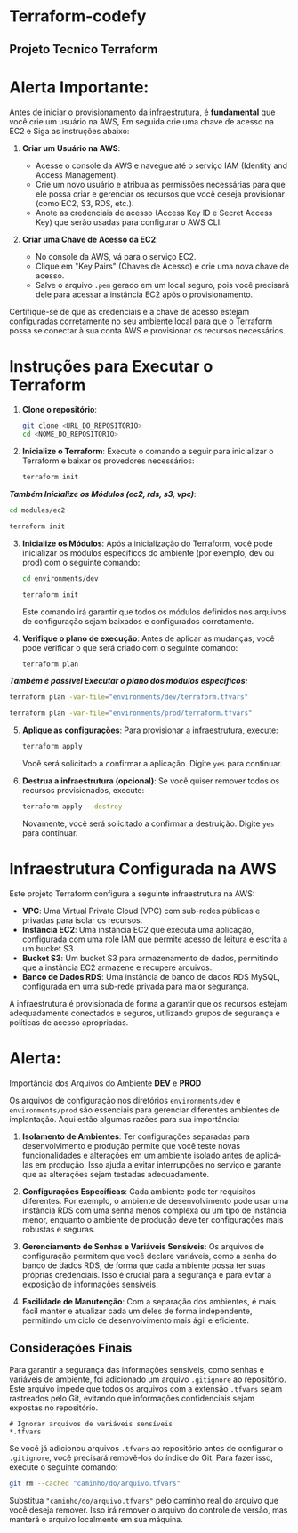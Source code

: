 # Terraform-codefy

## Projeto Tecnico Terraform

# Alerta Importante:

Antes de iniciar o provisionamento da infraestrutura, é **fundamental** que você crie um usuário na AWS, Em seguida crie uma chave de acesso na EC2 e Siga as instruções abaixo:

1. **Criar um Usuário na AWS**:
   - Acesse o console da AWS e navegue até o serviço IAM (Identity and Access Management).
   - Crie um novo usuário e atribua as permissões necessárias para que ele possa criar e gerenciar os recursos que você deseja provisionar (como EC2, S3, RDS, etc.).
   - Anote as credenciais de acesso (Access Key ID e Secret Access Key) que serão usadas para configurar o AWS CLI.

2. **Criar uma Chave de Acesso da EC2**:
   - No console da AWS, vá para o serviço EC2.
   - Clique em "Key Pairs" (Chaves de Acesso) e crie uma nova chave de acesso.
   - Salve o arquivo `.pem` gerado em um local seguro, pois você precisará dele para acessar a instância EC2 após o provisionamento.

Certifique-se de que as credenciais e a chave de acesso estejam configuradas corretamente no seu ambiente local para que o Terraform possa se conectar à sua conta AWS e provisionar os recursos necessários.


# Instruções para Executar o Terraform

1. **Clone o repositório**:
   ```bash
   git clone <URL_DO_REPOSITORIO>
   cd <NOME_DO_REPOSITORIO>
   ```

2. **Inicialize o Terraform**:
   Execute o comando a seguir para inicializar o Terraform e baixar os provedores necessários:
   ```bash
   terraform init
   ```
 ***Também Inicialize os Módulos (ec2, rds, s3, vpc)***:
   ```bash
   cd modules/ec2

   terraform init
   ```	

3. **Inicialize os Módulos**:
   Após a inicialização do Terraform, você pode inicializar os módulos específicos do ambiente (por exemplo, dev ou prod) com o seguinte comando:
   ```bash
   cd environments/dev

   terraform init
   ```
   Este comando irá garantir que todos os módulos definidos nos arquivos de configuração sejam baixados e configurados corretamente.

4. **Verifique o plano de execução**:
   Antes de aplicar as mudanças, você pode verificar o que será criado com o seguinte comando:
   ```bash
   terraform plan
   ```
 ***Também é possivel Executar o plano dos módulos específicos:***
   ```bash
   terraform plan -var-file="environments/dev/terraform.tfvars"

   terraform plan -var-file="environments/prod/terraform.tfvars"
   ```

5. **Aplique as configurações**:
   Para provisionar a infraestrutura, execute:
   ```bash
   terraform apply
   ```
   Você será solicitado a confirmar a aplicação. Digite `yes` para continuar.

6. **Destrua a infraestrutura (opcional)**:
   Se você quiser remover todos os recursos provisionados, execute:
   ```bash
   terraform apply --destroy
   ```
   Novamente, você será solicitado a confirmar a destruição. Digite `yes` para continuar.

# Infraestrutura Configurada na AWS

Este projeto Terraform configura a seguinte infraestrutura na AWS:

- **VPC**: Uma Virtual Private Cloud (VPC) com sub-redes públicas e privadas para isolar os recursos.
- **Instância EC2**: Uma instância EC2 que executa uma aplicação, configurada com uma role IAM que permite acesso de leitura e escrita a um bucket S3.
- **Bucket S3**: Um bucket S3 para armazenamento de dados, permitindo que a instância EC2 armazene e recupere arquivos.
- **Banco de Dados RDS**: Uma instância de banco de dados RDS MySQL, configurada em uma sub-rede privada para maior segurança.

A infraestrutura é provisionada de forma a garantir que os recursos estejam adequadamente conectados e seguros, utilizando grupos de segurança e políticas de acesso apropriadas.

# Alerta:
Importância dos Arquivos do Ambiente **DEV** e **PROD**

Os arquivos de configuração nos diretórios `environments/dev` e `environments/prod` são essenciais para gerenciar diferentes ambientes de implantação. Aqui estão algumas razões para sua importância:

1. **Isolamento de Ambientes**: Ter configurações separadas para desenvolvimento e produção permite que você teste novas funcionalidades e alterações em um ambiente isolado antes de aplicá-las em produção. Isso ajuda a evitar interrupções no serviço e garante que as alterações sejam testadas adequadamente.

2. **Configurações Específicas**: Cada ambiente pode ter requisitos diferentes. Por exemplo, o ambiente de desenvolvimento pode usar uma instância RDS com uma senha menos complexa ou um tipo de instância menor, enquanto o ambiente de produção deve ter configurações mais robustas e seguras.

3. **Gerenciamento de Senhas e Variáveis Sensíveis**: Os arquivos de configuração permitem que você declare variáveis, como a senha do banco de dados RDS, de forma que cada ambiente possa ter suas próprias credenciais. Isso é crucial para a segurança e para evitar a exposição de informações sensíveis.

4. **Facilidade de Manutenção**: Com a separação dos ambientes, é mais fácil manter e atualizar cada um deles de forma independente, permitindo um ciclo de desenvolvimento mais ágil e eficiente.

## Considerações Finais

Para garantir a segurança das informações sensíveis, como senhas e variáveis de ambiente, foi adicionado um arquivo `.gitignore` ao repositório. Este arquivo impede que todos os arquivos com a extensão `.tfvars` sejam rastreados pelo Git, evitando que informações confidenciais sejam expostas no repositório.

```plaintext
# Ignorar arquivos de variáveis sensíveis
*.tfvars
```


Se você já adicionou arquivos `.tfvars` ao repositório antes de configurar o `.gitignore`, você precisará removê-los do índice do Git. Para fazer isso, execute o seguinte comando:

```bash
git rm --cached "caminho/do/arquivo.tfvars"
```

Substitua `"caminho/do/arquivo.tfvars"` pelo caminho real do arquivo que você deseja remover. Isso irá remover o arquivo do controle de versão, mas manterá o arquivo localmente em sua máquina.
